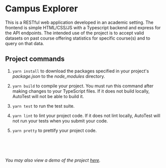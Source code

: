# Campus Explorer

This is a RESTful web application developed in an academic setting. The frontend is simple HTML/CSS/JS with a Typescript backend and express for the API endpoints. The intended use of the project is to accept valid datasets on past course offering statistics for specific course(s) and to query on that data. 


## Project commands

1. `yarn install` to download the packages specified in your project's *package.json* to the *node_modules* directory.

1. `yarn build` to compile your project. You must run this command after making changes to your TypeScript files. If it does not build locally, AutoTest will not be able to build it.

1. `yarn test` to run the test suite.

1. `yarn lint` to lint your project code. If it does not lint locally, AutoTest will not run your tests when you submit your code.

1. `yarn pretty` to prettify your project code.


<br />
<br />
<br />

*You may also view a demo of the project [here](https://youtu.be/YRo8KXj7o60).*
